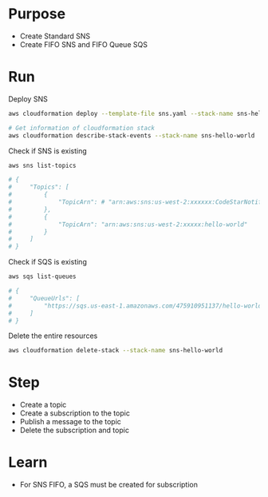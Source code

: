 # Purpose
- Create Standard SNS
- Create FIFO SNS and FIFO Queue SQS

# Run

Deploy SNS
```bash
aws cloudformation deploy --template-file sns.yaml --stack-name sns-hello-world

# Get information of cloudformation stack
aws cloudformation describe-stack-events --stack-name sns-hello-world
```

Check if SNS is existing
```bash
aws sns list-topics

# {
#     "Topics": [
#         {
#             "TopicArn": # "arn:aws:sns:us-west-2:xxxxxx:CodeStarNotifications-slack-config-for-# aws-beta-040b33ebf7f1460795c807b1ae4a5886e6469c8e"
#         },
#         {
#             "TopicArn": "arn:aws:sns:us-west-2:xxxxx:hello-world"
#         }
#     ]
# }
```

Check if SQS is existing
```bash
aws sqs list-queues

# {
#     "QueueUrls": [
#         "https://sqs.us-east-1.amazonaws.com/475910951137/hello-world.fifo"
#     ]
# }
```

Delete the entire resources
```bash
aws cloudformation delete-stack --stack-name sns-hello-world
```

# Step
- Create a topic
- Create a subscription to the topic
- Publish a message to the topic
- Delete the subscription and topic

# Learn
- For SNS FIFO, a SQS must be created for subscription
